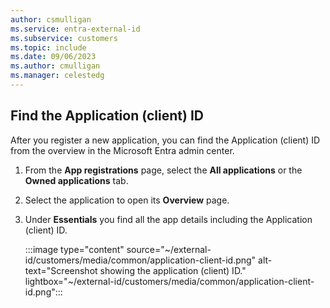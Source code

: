 ```yaml
---
author: csmulligan
ms.service: entra-external-id
ms.subservice: customers
ms.topic: include
ms.date: 09/06/2023
ms.author: cmulligan
ms.manager: celestedg
---
```


## Find the Application (client) ID

After you register a new application, you can find the Application (client) ID from the overview in the Microsoft Entra admin center. 

1. From the **App registrations** page, select the **All applications** or the **Owned applications** tab.
1. Select the application to open its **Overview** page. 
1. Under **Essentials** you find all the app details including the Application (client) ID.

    :::image type="content" source="~/external-id/customers/media/common/application-client-id.png" alt-text="Screenshot showing the application (client) ID." lightbox="~/external-id/customers/media/common/application-client-id.png":::
